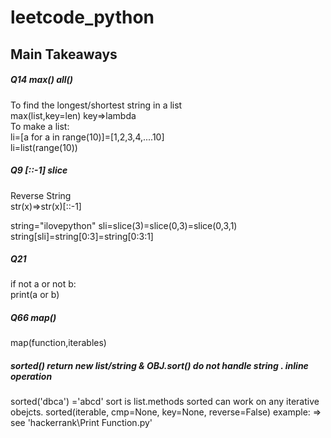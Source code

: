 # leetcode_python
<h2>Main Takeaways</h2>
<h5>Q14    max()   all()</h5>
To find the longest/shortest string in a list  <br>
max(list,key=len)  key=>lambda
<br>To make a list:<br>
li=[a for a in range(10)]=[1,2,3,4,....10]<br>
li=list(range(10))

<h5>Q9   [::-1]   slice  </h5>
Reverse String <br>
str(x)=>str(x)[::-1]

string="ilovepython"
sli=slice(3)=slice(0,3)=slice(0,3,1)
string[sli]=string[0:3]=string[0:3:1]

<h5>Q21 </h5>
if not a or not b: <br>
    print(a or b)

<h5>Q66 map()</h5>
map(function,iterables)

<h5>sorted() return new list/string  & OBJ.sort() do not handle string . inline operation</h5>
  sorted('dbca') ='abcd'
sort is list.methods 
sorted can work on any iterative obejcts.
sorted(iterable, cmp=None, key=None, reverse=False)
example: => see 'hackerrank\Print Function.py'